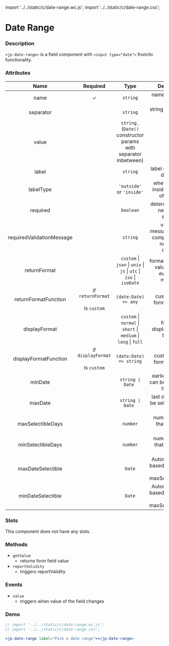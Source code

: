 import '../../static/c/date-range.wc.js';
import '../../static/c/date-range.css';

# Date Range

### Description

`<jp-date-range>` is a field component with `<input type="date">` from/to functionality.

### Attributes

|         **Name**          |               **Required**               |                              **Type**                               |                         **Description**                         |
| :-----------------------: | :--------------------------------------: | :-----------------------------------------------------------------: | :-------------------------------------------------------------: |
|           name            |                    ✓                     |                              `string`                               |                    name of the form control                     |
|         separator         |                                          |                              `string`                               |                    string between the dates                     |
|           value           |                                          |  `string˛` (`Date()` constructor params with separator inbetween)   |                             setter                              |
|           label           |                                          |                              `string`                               |                  label displayed on date field                  |
|         labelType         |                                          |                      `'outside'` or `'inside'`                      |         whether label is inside or outside of the field         |
|         required          |                                          |                              `boolean`                              |             determines if date needs to be selected             |
| requiredValidationMessage |                                          |                              `string`                               | validation message for when component does not satisfy required |
|       returnFormat        |                                          | `custom` \| `json` \| `unix` \| `js` \| `utc` \| `iso` \| `isoDate` |      format of exposing value (through events and methods)      |
|   returnFormatFunction    | if `returnFormat` <br></br> is `custom`  |                        `(date:Date) => any`                         |                  custom return format function                  |
|       displayFormat       |                                          |   `custom` \| `normal` \| `short` \| `medium` \| `long` \| `full`   |              format of displayed date in the field              |
|   displayFormatFunction   | if `displayFormat` <br></br> is `custom` |                       `(date:Date) => string`                       |                 custom display format function                  |
|           minDate         |                                          |                          `string \| Date `                          |        earliest date that can be selected by the user.          |
|           maxDate         |                                          |                          `string \| Date `                          |          last date that can be selected by the user.            |
|     maxSelectibleDays     |                                          |                                `number`                             |               number of days that can be in range               |
|     minSelectibleDays     |                                          |                                `number`                             |              number of days that must be in range               |
|     maxDateSelectible     |                                          |                                 `Date`                              |    Automatically set based on the value of maxSelectibleDays    |
|     minDateSelectible     |                                          |                                 `Date`                              |    Automatically set based on the value of maxSelectibleDays    |

### Slots

This component does not have any slots.

### Methods

- `getValue`
  - returns form field value
- `reportValidity`
  - triggers reportValidity

### Events

- `value`
  - triggers when value of the field changes

### Demo

```jsx live
// import '../../static/c/date-range.wc.js';
// import '../../static/c/date-range.css';

<jp-date-range label="Pick a date range"></jp-date-range>
```
